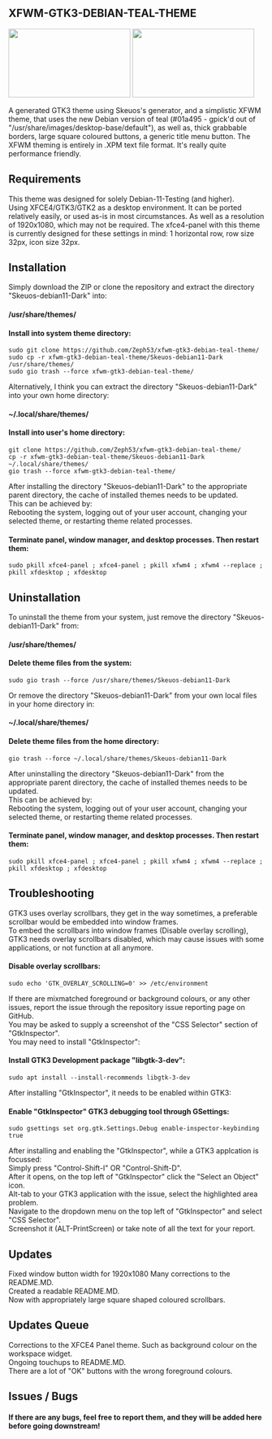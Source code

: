 ## XFWM-GTK3-DEBIAN-TEAL-THEME  


<img src="https://github.com/Zeph53/xfwm-gtk3-debian-teal-theme/assets/102870900/557fb16f-4c9c-4c8a-96ac-94b9f1f59d68" height="135" width="240"> <img src="https://github.com/Zeph53/xfwm-gtk3-debian-teal-theme/assets/102870900/3c67318e-2ddb-4cc7-8c5e-b3eea7fdb8f0" height="135" width="240">  


A generated GTK3 theme using Skeuos's generator, and a simplistic XFWM theme, that uses the new Debian version of teal (#01a495 - gpick'd out of "/usr/share/images/desktop-base/default"), as well as, thick grabbable borders, large square coloured buttons, a generic title menu button. The XFWM theming is entirely in .XPM text file format. It's really quite performance friendly.  


## Requirements  
This theme was designed for solely Debian-11-Testing (and higher).  
Using XFCE4/GTK3/GTK2 as a desktop environment. It can be ported relatively easily, or used as-is in most circumstances. As well as a resolution of 1920x1080, which may not be required. The xfce4-panel with this theme is currently designed for these settings in mind: 1 horizontal row, row size 32px, icon size 32px.  


## Installation  
Simply download the ZIP or clone the repository and extract the directory "Skeuos-debian11-Dark" into:  
#### /usr/share/themes/  
#### Install into system theme directory:  
    sudo git clone https://github.com/Zeph53/xfwm-gtk3-debian-teal-theme/
    sudo cp -r xfwm-gtk3-debian-teal-theme/Skeuos-debian11-Dark /usr/share/themes/
    sudo gio trash --force xfwm-gtk3-debian-teal-theme/
Alternatively, I think you can extract the directory "Skeuos-debian11-Dark" into your own home directory:  
#### ~/.local/share/themes/  
#### Install into user's home directory:  
    git clone https://github.com/Zeph53/xfwm-gtk3-debian-teal-theme/
    cp -r xfwm-gtk3-debian-teal-theme/Skeuos-debian11-Dark ~/.local/share/themes/
    gio trash --force xfwm-gtk3-debian-teal-theme/
After installing the directory "Skeuos-debian11-Dark" to the appropriate parent directory, the cache of installed themes needs to be updated.  
This can be achieved by:  
Rebooting the system, logging out of your user account, changing your selected theme, or restarting theme related processes.  
#### Terminate panel, window manager, and desktop processes. Then restart them:  
    sudo pkill xfce4-panel ; xfce4-panel ; pkill xfwm4 ; xfwm4 --replace ; pkill xfdesktop ; xfdesktop


## Uninstallation  
To uninstall the theme from your system, just remove the directory "Skeuos-debian11-Dark" from:  
#### /usr/share/themes/  
#### Delete theme files from the system:  
    sudo gio trash --force /usr/share/themes/Skeuos-debian11-Dark
Or remove the directory "Skeuos-debian11-Dark" from your own local files in your home directory in:  
#### ~/.local/share/themes/  
#### Delete theme files from the home directory:  
    gio trash --force ~/.local/share/themes/Skeuos-debian11-Dark
After uninstalling the directory "Skeuos-debian11-Dark" from the appropriate parent directory, the cache of installed themes needs to be updated.  
This can be achieved by:  
Rebooting the system, logging out of your user account, changing your selected theme, or restarting theme related processes.  
#### Terminate panel, window manager, and desktop processes. Then restart them:  
    sudo pkill xfce4-panel ; xfce4-panel ; pkill xfwm4 ; xfwm4 --replace ; pkill xfdesktop ; xfdesktop


## Troubleshooting  
GTK3 uses overlay scrollbars, they get in the way sometimes, a preferable scrollbar would be embedded into window frames.  
To embed the scrollbars into window frames (Disable overlay scrolling), GTK3 needs overlay scrollbars disabled, which may cause issues with some applications, or not function at all anymore.  
#### Disable overlay scrollbars:  
    sudo echo 'GTK_OVERLAY_SCROLLING=0' >> /etc/environment
If there are mixmatched foreground or background colours, or any other issues, report the issue through the repository issue reporting page on GitHub.  
You may be asked to supply a screenshot of the "CSS Selector" section of "GtkInspector".  
You may need to install "GtkInspector":  
#### Install GTK3 Development package "libgtk-3-dev":  
    sudo apt install --install-recommends libgtk-3-dev
After installing "GtkInspector", it needs to be enabled within GTK3:  
#### Enable "GtkInspector" GTK3 debugging tool through GSettings:  
    sudo gsettings set org.gtk.Settings.Debug enable-inspector-keybinding true
After installing and enabling the "GtkInspector", while a GTK3 applcation is focussed:  
Simply press "Control-Shift-I" OR "Control-Shift-D".  
After it opens, on the top left of "GtkInspector" click the "Select an Object" icon.  
Alt-tab to your GTK3 application with the issue, select the highlighted area problem.  
Navigate to the dropdown menu on the top left of "GtkInspector" and select "CSS Selector".  
Screenshot it (ALT-PrintScreen) or take note of all the text for your report.  


## Updates  
Fixed window button width for 1920x1080
Many corrections to the README.MD.  
Created a readable README.MD.  
Now with appropriately large square shaped coloured scrollbars.  


## Updates Queue  
Corrections to the XFCE4 Panel theme.  Such as background colour on the workspace widget.  
Ongoing touchups to README.MD.  
There are a lot of "OK" buttons with the wrong foreground colours.  


## Issues / Bugs  
#### If there are any bugs, feel free to report them, and they will be added here before going downstream!  


##  
